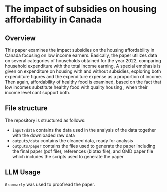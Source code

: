 # The impact of subsidies on housing affordability in Canada
## Overview
This paper examines the impact subsidies on the housing affordability in Canada focusing on   low income earners.  Basically, the paper utilizes data  on several categories of households obtained  for the year 2022,  comparing  household expenditure with the total income earning. A special emphasis is given on expenditure on housing with and without subsidies, exploring  both expenditure figures and  the expenditure expense as a proportion of income.  Then again, affordability of healthy food is  examined, based on the  fact that low incomes substitute healthy food with quality housing ,  when their income level cant support both. 
## File structure 
The repository is structured as follows:
* `input/data` contains the data used in the analysis of the data together with the downloaded raw data
* `outputs/data` contains the cleaned data, ready for analysis 
* `outputs/paper` contains the files used to generate the paper including the final paper (pdf file), references (bibtex file), and QMD paper file which includes the scripts used to generate the paper
## LLM Usage 
`Grammarly` was used to proofread the paper. 
